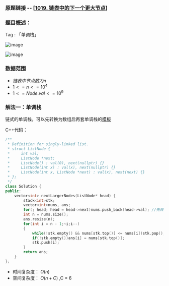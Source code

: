 ### 原题链接 -- [[1019. 链表中的下一个更大节点](https://leetcode.cn/problems/next-greater-node-in-linked-list/)]

### 题目概述：
Tag : 「单调栈」

![image](https://user-images.githubusercontent.com/99656524/230816912-72bc4473-824e-4a6b-afb6-e2691eca0284.png)

![image](https://user-images.githubusercontent.com/99656524/230816922-d2d51100-212a-4ece-b27a-a7f5402dee09.png)

### 数据范围
* $链表中节点数为 n$
* $1 <= n <= 10^4$
* $1 <= Node.val <= 10^9$

### 解法一：单调栈
链式的单调栈，可以先转换为数组后再套单调栈的[模板](https://github.com/na2co3hk/Alogrithm/blob/main/%E6%95%B0%E6%8D%AE%E7%BB%93%E6%9E%84/%E6%A0%88/%E5%8D%95%E8%B0%83%E6%A0%88/%E5%8D%95%E8%B0%83%E6%A0%88%E6%A8%A1%E6%9D%BF.cpp)

C++代码：
```cpp
/**
 * Definition for singly-linked list.
 * struct ListNode {
 *     int val;
 *     ListNode *next;
 *     ListNode() : val(0), next(nullptr) {}
 *     ListNode(int x) : val(x), next(nullptr) {}
 *     ListNode(int x, ListNode *next) : val(x), next(next) {}
 * };
 */
class Solution {
public:
    vector<int> nextLargerNodes(ListNode* head) {
        stack<int>stk;
        vector<int>nums, ans;
        for(; head; head = head->next)nums.push_back(head->val); //先转化为数组
        int n = nums.size();
        ans.resize(n);
        for(int i = n - 1;~i;i--)
        {
            while(!stk.empty() && nums[stk.top()] <= nums[i])stk.pop();
            if(!stk.empty())ans[i] = nums[stk.top()];
            stk.push(i);
        }
        return ans;
    }
};
```
* 时间复杂度： $O(n)$
* 空间复杂度： $O(n + C)$ ,C = 6
